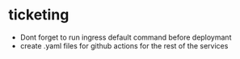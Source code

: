 # ticketing

* Dont forget to run ingress default command before deploymant
* create .yaml files for github actions for the rest of the services
